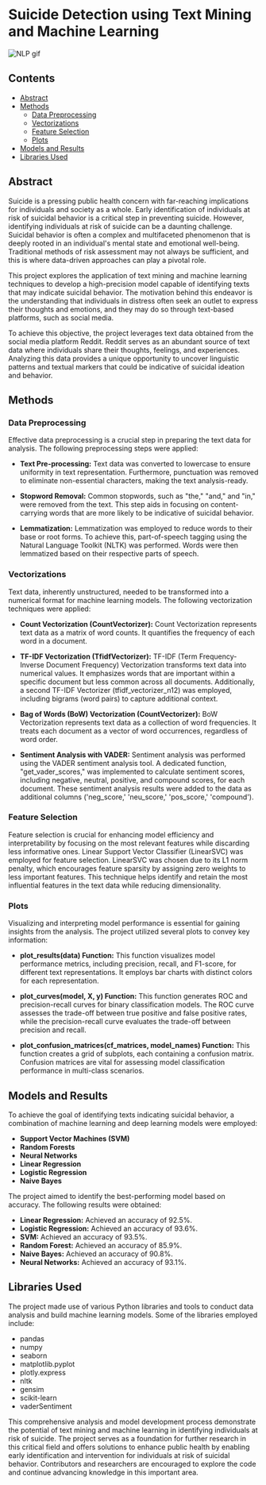 # Suicide Detection using Text Mining and Machine Learning
![NLP gif](NLP.gif)

## Contents

- [Abstract](#abstract)
- [Methods](#methods)
  - [Data Preprocessing](#data-preprocessing)
  - [Vectorizations](#vectorizations)
  - [Feature Selection](#feature-selection)
  - [Plots](#plots)
- [Models and Results](#models-and-results)
- [Libraries Used](#libraries-used)

## Abstract

Suicide is a pressing public health concern with far-reaching implications for individuals and society as a whole. Early identification of individuals at risk of suicidal behavior is a critical step in preventing suicide. However, identifying individuals at risk of suicide can be a daunting challenge. Suicidal behavior is often a complex and multifaceted phenomenon that is deeply rooted in an individual's mental state and emotional well-being. Traditional methods of risk assessment may not always be sufficient, and this is where data-driven approaches can play a pivotal role.

This project explores the application of text mining and machine learning techniques to develop a high-precision model capable of identifying texts that may indicate suicidal behavior. The motivation behind this endeavor is the understanding that individuals in distress often seek an outlet to express their thoughts and emotions, and they may do so through text-based platforms, such as social media.

To achieve this objective, the project leverages text data obtained from the social media platform Reddit. Reddit serves as an abundant source of text data where individuals share their thoughts, feelings, and experiences. Analyzing this data provides a unique opportunity to uncover linguistic patterns and textual markers that could be indicative of suicidal ideation and behavior.

## Methods

### Data Preprocessing

Effective data preprocessing is a crucial step in preparing the text data for analysis. The following preprocessing steps were applied:

- **Text Pre-processing:** Text data was converted to lowercase to ensure uniformity in text representation. Furthermore, punctuation was removed to eliminate non-essential characters, making the text analysis-ready.

- **Stopword Removal:** Common stopwords, such as "the," "and," and "in," were removed from the text. This step aids in focusing on content-carrying words that are more likely to be indicative of suicidal behavior.

- **Lemmatization:** Lemmatization was employed to reduce words to their base or root forms. To achieve this, part-of-speech tagging using the Natural Language Toolkit (NLTK) was performed. Words were then lemmatized based on their respective parts of speech.

### Vectorizations

Text data, inherently unstructured, needed to be transformed into a numerical format for machine learning models. The following vectorization techniques were applied:

- **Count Vectorization (CountVectorizer):** Count Vectorization represents text data as a matrix of word counts. It quantifies the frequency of each word in a document.

- **TF-IDF Vectorization (TfidfVectorizer):** TF-IDF (Term Frequency-Inverse Document Frequency) Vectorization transforms text data into numerical values. It emphasizes words that are important within a specific document but less common across all documents. Additionally, a second TF-IDF Vectorizer (tfidf_vectorizer_n12) was employed, including bigrams (word pairs) to capture additional context.

- **Bag of Words (BoW) Vectorization (CountVectorizer):** BoW Vectorization represents text data as a collection of word frequencies. It treats each document as a vector of word occurrences, regardless of word order.

- **Sentiment Analysis with VADER:** Sentiment analysis was performed using the VADER sentiment analysis tool. A dedicated function, "get_vader_scores," was implemented to calculate sentiment scores, including negative, neutral, positive, and compound scores, for each document. These sentiment analysis results were added to the data as additional columns ('neg_score,' 'neu_score,' 'pos_score,' 'compound').

### Feature Selection

Feature selection is crucial for enhancing model efficiency and interpretability by focusing on the most relevant features while discarding less informative ones. Linear Support Vector Classifier (LinearSVC) was employed for feature selection. LinearSVC was chosen due to its L1 norm penalty, which encourages feature sparsity by assigning zero weights to less important features. This technique helps identify and retain the most influential features in the text data while reducing dimensionality.

### Plots

Visualizing and interpreting model performance is essential for gaining insights from the analysis. The project utilized several plots to convey key information:

- **plot_results(data) Function:** This function visualizes model performance metrics, including precision, recall, and F1-score, for different text representations. It employs bar charts with distinct colors for each representation.

- **plot_curves(model, X, y) Function:** This function generates ROC and precision-recall curves for binary classification models. The ROC curve assesses the trade-off between true positive and false positive rates, while the precision-recall curve evaluates the trade-off between precision and recall.

- **plot_confusion_matrices(cf_matrices, model_names) Function:** This function creates a grid of subplots, each containing a confusion matrix. Confusion matrices are vital for assessing model classification performance in multi-class scenarios.

## Models and Results

To achieve the goal of identifying texts indicating suicidal behavior, a combination of machine learning and deep learning models were employed:

- **Support Vector Machines (SVM)**
- **Random Forests**
- **Neural Networks**
- **Linear Regression**
- **Logistic Regression**
- **Naive Bayes**

The project aimed to identify the best-performing model based on accuracy. The following results were obtained:

- **Linear Regression:** Achieved an accuracy of 92.5%.
- **Logistic Regression:** Achieved an accuracy of 93.6%.
- **SVM:** Achieved an accuracy of 93.5%.
- **Random Forest:** Achieved an accuracy of 85.9%.
- **Naive Bayes:** Achieved an accuracy of 90.8%.
- **Neural Networks:** Achieved an accuracy of 93.1%.

## Libraries Used

The project made use of various Python libraries and tools to conduct data analysis and build machine learning models. Some of the libraries employed include:

- pandas
- numpy
- seaborn
- matplotlib.pyplot
- plotly.express
- nltk
- gensim
- scikit-learn
- vaderSentiment

This comprehensive analysis and model development process demonstrate the potential of text mining and machine learning in identifying individuals at risk of suicide. The project serves as a foundation for further research in this critical field and offers solutions to enhance public health by enabling early identification and intervention for individuals at risk of suicidal behavior. Contributors and researchers are encouraged to explore the code and continue advancing knowledge in this important area.
